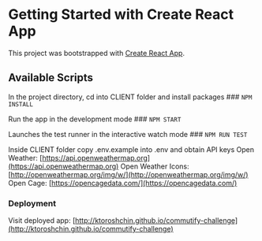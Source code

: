 # Getting Started with Create React App

This project was bootstrapped with [Create React App](https://github.com/facebook/create-react-app).

## Available Scripts

In the project directory, cd into CLIENT folder and install packages ### `NPM INSTALL`

Run the app in the development mode ### `NPM START`

Launches the test runner in the interactive watch mode ### `NPM RUN TEST`

Inside CLIENT folder copy .env.example into .env and obtain API keys
Open Weather: [https://api.openweathermap.org](https://api.openweathermap.org)
Open Weather Icons: [http://openweathermap.org/img/w/](http://openweathermap.org/img/w/)
Open Cage: [https://opencagedata.com/](https://opencagedata.com/)

### Deployment
Visit deployed app: [http://ktoroshchin.github.io/commutify-challenge](http://ktoroshchin.github.io/commutify-challenge)